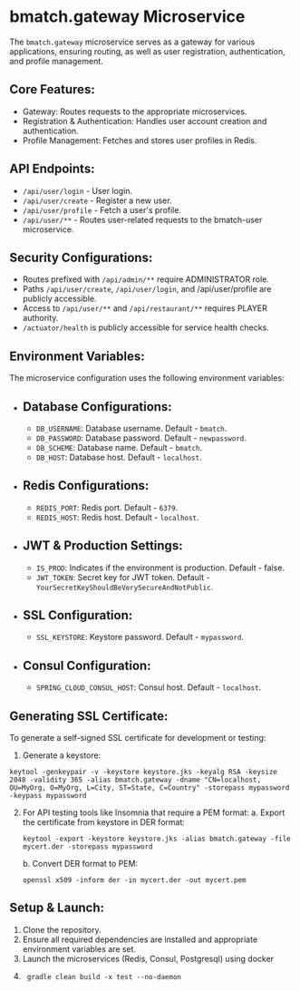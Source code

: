 # bmatch.gateway Microservice  
The `bmatch.gateway` microservice serves as a gateway for various applications, ensuring routing, as well as user registration, authentication, and profile management.  

## Core Features:  
* Gateway: Routes requests to the appropriate microservices.  
* Registration & Authentication: Handles user account creation and authentication.  
* Profile Management: Fetches and stores user profiles in Redis.  

## API Endpoints:  
* `/api/user/login` - User login.  
* `/api/user/create` - Register a new user.  
* `/api/user/profile` - Fetch a user's profile.  
* `/api/user/**` - Routes user-related requests to the bmatch-user microservice.  

## Security Configurations:  
* Routes prefixed with `/api/admin/**` require ADMINISTRATOR role.  
* Paths `/api/user/create`, `/api/user/login`, and /api/user/profile are publicly accessible.  
* Access to `/api/user/**` and `/api/restaurant/**` requires PLAYER authority.  
* `/actuator/health` is publicly accessible for service health checks.  

## Environment Variables:  
The microservice configuration uses the following environment variables:  

* ## Database Configurations:
    * `DB_USERNAME`: Database username. Default - `bmatch`.  
    * `DB_PASSWORD`: Database password. Default - `newpassword`.  
    * `DB_SCHEME`: Database name. Default - `bmatch`.  
    * `DB_HOST`: Database host. Default - `localhost`.  

* ## Redis Configurations:
    * `REDIS_PORT`: Redis port. Default - `6379`.  
    * `REDIS_HOST`: Redis host. Default - `localhost`.  

* ## JWT & Production Settings:  

    * `IS_PROD`: Indicates if the environment is production. Default - false.
    * `JWT_TOKEN`: Secret key for JWT token. Default - `YourSecretKeyShouldBeVerySecureAndNotPublic`.

* ## SSL Configuration:
    * `SSL_KEYSTORE`: Keystore password. Default - `mypassword`.  

* ## Consul Configuration:
    * `SPRING_CLOUD_CONSUL_HOST`: Consul host. Default - `localhost`.  

## Generating SSL Certificate:
To generate a self-signed SSL certificate for development or testing:  

1. Generate a keystore:
```shell
keytool -genkeypair -v -keystore keystore.jks -keyalg RSA -keysize 2048 -validity 365 -alias bmatch.gateway -dname "CN=localhost, OU=MyOrg, O=MyOrg, L=City, ST=State, C=Country" -storepass mypassword -keypass mypassword
```
2. For API testing tools like Insomnia that require a PEM format:
    a. Export the certificate from keystore in DER format:
    ```shell
    keytool -export -keystore keystore.jks -alias bmatch.gateway -file mycert.der -storepass mypassword
    ```
   b. Convert DER format to PEM:
    ```shell
    openssl x509 -inform der -in mycert.der -out mycert.pem
    ```

## Setup & Launch:
1. Clone the repository.  
2. Ensure all required dependencies are installed and appropriate environment variables are set.  
3. Launch the microservices (Redis, Consul, Postgresql) using docker
4. ```shell
    gradle clean build -x test --no-daemon
   ```